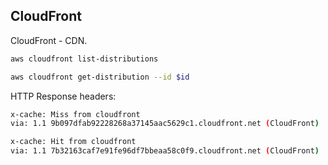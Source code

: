 CloudFront
-

CloudFront - CDN.

````sh
aws cloudfront list-distributions

aws cloudfront get-distribution --id $id
````

HTTP Response headers:
````sh
x-cache: Miss from cloudfront
via: 1.1 9b097dfab92228268a37145aac5629c1.cloudfront.net (CloudFront)

x-cache: Hit from cloudfront
via: 1.1 7b32163caf7e91fe96df7bbeaa58c0f9.cloudfront.net (CloudFront)
````
